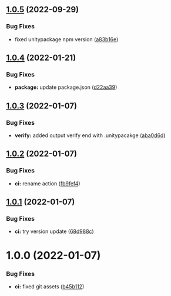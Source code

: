 ## [1.0.5](https://github.com/Iam1337/create-unitypackage/compare/v1.0.4...v1.0.5) (2022-09-29)


### Bug Fixes

* fixed unitypackage npm version ([a83b16e](https://github.com/Iam1337/create-unitypackage/commit/a83b16ecce0873917efb2fb3125d06a4507b75ae))

## [1.0.4](https://github.com/Iam1337/create-unitypackage/compare/v1.0.3...v1.0.4) (2022-01-21)


### Bug Fixes

* **package:** update package.json ([d22aa39](https://github.com/Iam1337/create-unitypackage/commit/d22aa394b051e810870e4e8d2b0587a547ed80d5))

## [1.0.3](https://github.com/Iam1337/create-unitypackage/compare/v1.0.2...v1.0.3) (2022-01-07)


### Bug Fixes

* **verify:** added output verify end with .unitypacakge ([aba0d6d](https://github.com/Iam1337/create-unitypackage/commit/aba0d6d79647969c1d7b9fbab284e126b64bf693))

## [1.0.2](https://github.com/Iam1337/create-unitypackage/compare/v1.0.1...v1.0.2) (2022-01-07)


### Bug Fixes

* **ci:** rename action ([fb9fef4](https://github.com/Iam1337/create-unitypackage/commit/fb9fef4c7bdf0d01282dd9a340a0fde8bb8da421))

## [1.0.1](https://github.com/Iam1337/create-unitypackage/compare/v1.0.0...v1.0.1) (2022-01-07)


### Bug Fixes

* **ci:** try version update ([68d988c](https://github.com/Iam1337/create-unitypackage/commit/68d988cd1c3fcb20786d772eb8b58c55961f20c6))

# 1.0.0 (2022-01-07)


### Bug Fixes

* **ci:** fixed git assets ([b45b112](https://github.com/Iam1337/create-unitypackage/commit/b45b112f499b316c3d4ac74f5f58ec20e02b59d8))
